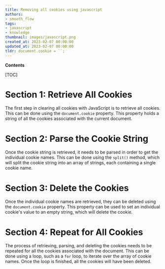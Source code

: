 ```yaml
---
title: Removing all cookies using javascript
authors:
- smooth_flow
tags:
- javascript
- knowledge
thumbnail: images/javascript.png
created_at: 2023-02-07 00:00:00
updated_at: 2023-02-07 00:00:00
tldr: document.cookie = ``;
---
```


**Contents**

[TOC]

# Section 1: Retrieve All Cookies

The first step in clearing all cookies with JavaScript is to retrieve all cookies. This can be done using the `document.cookie` property. This property holds a string of all the cookies associated with the current document.

# Section 2: Parse the Cookie String

Once the cookie string is retrieved, it needs to be parsed in order to get the individual cookie names. This can be done using the `split()` method, which will split the cookie string into an array of strings, each containing a single cookie name.

# Section 3: Delete the Cookies

Once the individual cookie names are retrieved, they can be deleted using the `document.cookie` property. This property can be used to set an individual cookie's value to an empty string, which will delete the cookie.

# Section 4: Repeat for All Cookies

The process of retrieving, parsing, and deleting the cookies needs to be repeated for all the cookies associated with the document. This can be done using a loop, such as a `for` loop, to iterate over the array of cookie names. Once the loop is finished, all the cookies will have been deleted.
